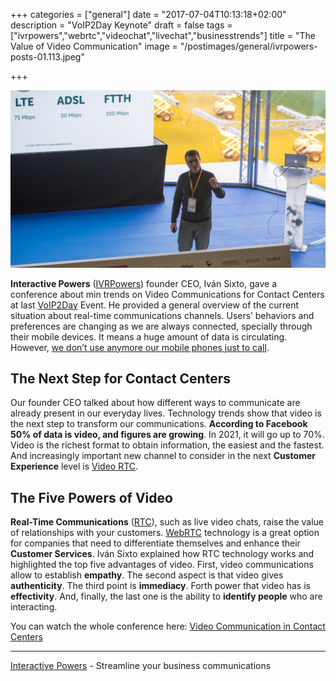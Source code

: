 +++
categories = ["general"]
date = "2017-07-04T10:13:18+02:00"
description = "VoIP2Day Keynote"
draft = false
tags = ["ivrpowers","webrtc","videochat","livechat","businesstrends"]
title = "The Value of Video Communication"
image = "/postimages/general/ivrpowers-posts-01.113.jpeg"

+++

![Iván Sixto during conference](/postimages/general/ivrpowers-posts-01.108.jpeg)


**Interactive Powers** ([IVRPowers](http://www.ivrpowers.com)) founder CEO, Iván Sixto, gave a conference about min trends on Video Communications for Contact Centers at last [VoIP2Day](http://www.voip2day.com/) Event. He provided a general overview of the current situation about real-time communications channels. Users’ behaviors and preferences are changing as we are always connected, specially through their mobile devices. It means a huge amount of data is circulating. However, [we don’t use anymore our mobile phones just to call](https://www.theguardian.com/news/datablog/2015/sep/08/one-in-four-uk-smartphone-weekly-phone-calls).

## The Next Step for Contact Centers
Our founder CEO talked about how different ways to communicate are already present in our everyday lives. Technology trends show that video is the next step to transform our communications. **According to Facebook 50% of data is video, and figures are growing**. In 2021, it will go up to 70%. Video is the richest format to obtain information, the easiest and the fastest. And increasingly important new channel to consider in the next **Customer Experience** level is [Video RTC](http://blog.ivrpowers.com/post/products/video-rtc/). 

## The Five Powers of Video
**Real-Time Communications** ([RTC](http://blog.ivrpowers.com/post/technologies/what-is-rtc/)), such as live video chats, raise the value of relationships with your customers. [WebRTC](http://blog.ivrpowers.com/post/technologies/what-is-webrtc/) technology is a great option for companies that need to differentiate themselves and enhance their **Customer Services**. Iván Sixto explained how RTC technology works and highlighted the top five advantages of video. First, video communications allow to establish **empathy**. The second aspect is that video gives **authenticity**. The third point is **immediacy**. Forth power that video has is **effectivity**. And, finally, the last one is the ability to **identify people** who are interacting. 

You can watch the whole conference here: [Video Communication in Contact Centers](https://vimeo.com/193897397)

---
[Interactive Powers](http://www.ivrpowers.com/) - Streamline your business communications




